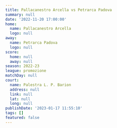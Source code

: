 ```yaml
---
title: Pallacanestro Arcella vs Petrarca Padova
summary: null
date: '2022-11-20 17:00:00'
home:
  name: Pallacanestro Arcella
  logo: null
away:
  name: Petrarca Padova
  logo: null
score:
  home: null
  away: null
season: 2022-23
league: promozione
matchDay: null
court:
  name: Palestra L. P. Barion
  address: null
  link: null
  lat: null
  long: null
publishDate: '2023-01-17 11:55:10'
tags: []
featured: false
---
```

